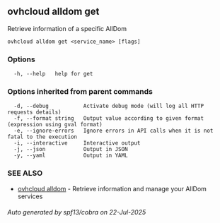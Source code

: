 ## ovhcloud alldom get

Retrieve information of a specific AllDom

```
ovhcloud alldom get <service_name> [flags]
```

### Options

```
  -h, --help   help for get
```

### Options inherited from parent commands

```
  -d, --debug           Activate debug mode (will log all HTTP requests details)
  -f, --format string   Output value according to given format (expression using gval format)
  -e, --ignore-errors   Ignore errors in API calls when it is not fatal to the execution
  -i, --interactive     Interactive output
  -j, --json            Output in JSON
  -y, --yaml            Output in YAML
```

### SEE ALSO

* [ovhcloud alldom](ovhcloud_alldom.md)	 - Retrieve information and manage your AllDom services

###### Auto generated by spf13/cobra on 22-Jul-2025
